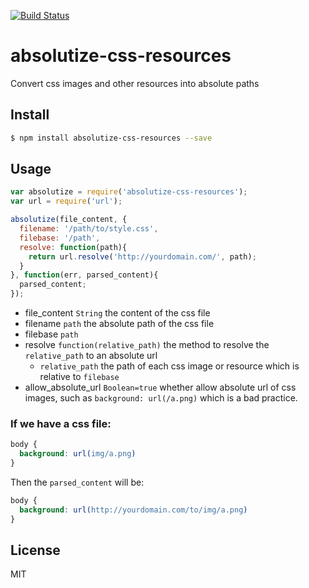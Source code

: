 [![Build Status](https://travis-ci.org/neuron-js/absolutize-css-resources.svg?branch=master)](https://travis-ci.org/neuron-js/absolutize-css-resources)

<!-- [![NPM version](https://badge.fury.io/js/absolutize-css-resources.svg)](http://badge.fury.io/js/absolutize-css-resources)
[![npm module downloads per month](http://img.shields.io/npm/dm/absolutize-css-resources.svg)](https://www.npmjs.org/package/absolutize-css-resources) -->
<!-- [![Dependency Status](https://david-dm.org/neuron-js/absolutize-css-resources.svg)](https://david-dm.org/neuron-js/absolutize-css-resources) -->

# absolutize-css-resources

Convert css images and other resources into absolute paths

## Install

```sh
$ npm install absolutize-css-resources --save
```

## Usage

```js
var absolutize = require('absolutize-css-resources');
var url = require('url');

absolutize(file_content, {
  filename: '/path/to/style.css',
  filebase: '/path',
  resolve: function(path){
    return url.resolve('http://yourdomain.com/', path); 
  }
}, function(err, parsed_content){
  parsed_content;
});
```

- file_content `String` the content of the css file
- filename `path` the absolute path of the css file
- filebase `path`
- resolve `function(relative_path)` the method to resolve the `relative_path` to an absolute url
  - `relative_path` the path of each css image or resource which is relative to `filebase` 
- allow_absolute_url `Boolean=true` whether allow absolute url of css images, such as `background: url(/a.png)` which is a bad practice.


### If we have a css file:

```css
body {
  background: url(img/a.png)
}
```

Then the `parsed_content` will be:

```css
body {
  background: url(http://yourdomain.com/to/img/a.png)
}
```

## License

MIT
